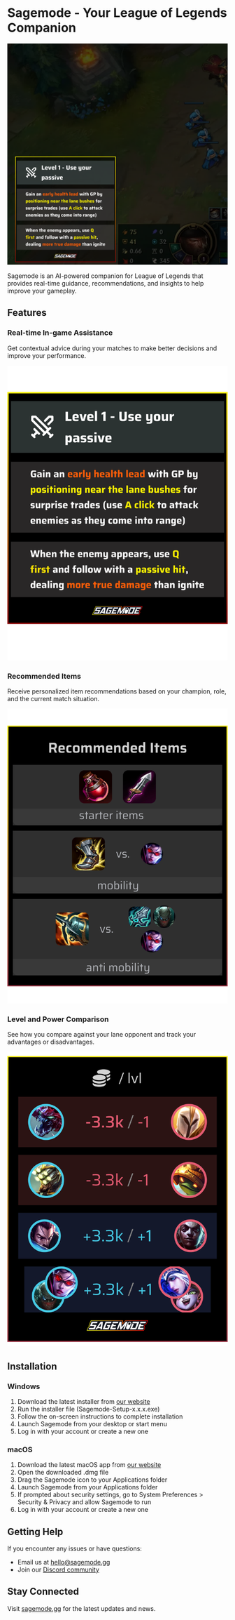 # Sagemode - Your League of Legends Companion

![In-game View](images/ingame.png)

Sagemode is an AI-powered companion for League of Legends that provides real-time guidance, recommendations, and insights to help improve your gameplay.

## Features

### Real-time In-game Assistance
Get contextual advice during your matches to make better decisions and improve your performance.

![In-game Messages](images/ingame_message.png)

### Recommended Items
Receive personalized item recommendations based on your champion, role, and the current match situation.

![Recommended Items](images/recommended_items.png)

### Level and Power Comparison
See how you compare against your lane opponent and track your advantages or disadvantages.

![Level Comparison](images/level_comparison.png)

## Installation

### Windows
1. Download the latest installer from [our website](https://www.sagemode.gg)
2. Run the installer file (Sagemode-Setup-x.x.x.exe)
3. Follow the on-screen instructions to complete installation
4. Launch Sagemode from your desktop or start menu
5. Log in with your account or create a new one

### macOS
1. Download the latest macOS app from [our website](https://www.sagemode.gg)
2. Open the downloaded .dmg file
3. Drag the Sagemode icon to your Applications folder
4. Launch Sagemode from your Applications folder
5. If prompted about security settings, go to System Preferences > Security & Privacy and allow Sagemode to run
6. Log in with your account or create a new one

## Getting Help

If you encounter any issues or have questions:

- Email us at [hello@sagemode.gg](mailto:hello@sagemode.gg)
- Join our [Discord community](https://discord.gg/EVJhNnAqBJ)

## Stay Connected

Visit [sagemode.gg](https://www.sagemode.gg) for the latest updates and news.
